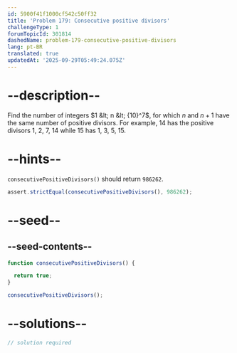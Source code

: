 ```yaml
---
id: 5900f41f1000cf542c50ff32
title: 'Problem 179: Consecutive positive divisors'
challengeType: 1
forumTopicId: 301814
dashedName: problem-179-consecutive-positive-divisors
lang: pt-BR
translated: true
updatedAt: '2025-09-29T05:49:24.075Z'
---
```


# --description--

Find the number of integers $1 &lt; n &lt; {10}^7$, for which $n$ and $n + 1$ have the same number of positive divisors. For example, 14 has the positive divisors 1, 2, 7, 14 while 15 has 1, 3, 5, 15.

# --hints--

`consecutivePositiveDivisors()` should return `986262`.

```js
assert.strictEqual(consecutivePositiveDivisors(), 986262);
```

# --seed--

## --seed-contents--

```js
function consecutivePositiveDivisors() {

  return true;
}

consecutivePositiveDivisors();
```

# --solutions--

```js
// solution required
```
